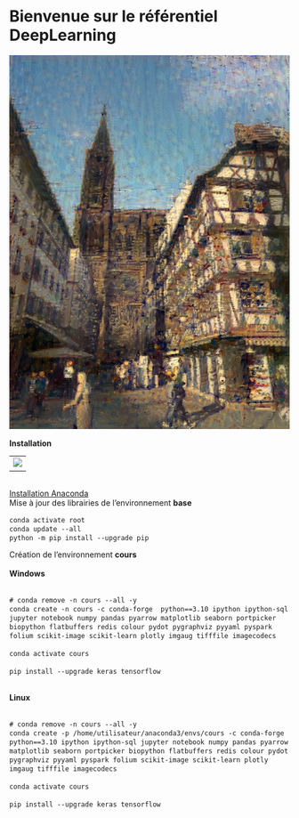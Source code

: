 # Bienvenue sur le référentiel DeepLearning 

<img src="https://raw.githubusercontent.com/rbizoi/DeepLearning/refs/heads/main/images/style_transfer_result_at_iteration_19.png" width="1024">


<b><div>Installation</div></b>


<table>
    <tr>                                                                                   
         <th><a href="https://www.anaconda.com/download/success">
               <img src="https://raw.githubusercontent.com/rbizoi/MachineLearning/refs/heads/master/images/anaconda.png" width="512">
             </a>
         </th>
    </tr>    
</table>
<br>
<b></b><a href="https://www.anaconda.com/download/success">Installation Anaconda</a></b>
<br>
<div>Mise à jour des librairies de l’environnement <b>base</b></div>

```
conda activate root
conda update --all
python -m pip install --upgrade pip
```
<div>Création de l’environnement <b>cours</b> </div>
<br>
<div><b>Windows</b> </div>
<br>

```
# conda remove -n cours --all -y
conda create -n cours -c conda-forge  python==3.10 ipython ipython-sql jupyter notebook numpy pandas pyarrow matplotlib seaborn portpicker biopython flatbuffers redis colour pydot pygraphviz pyyaml pyspark folium scikit-image scikit-learn plotly imgaug tifffile imagecodecs 

conda activate cours

pip install --upgrade keras tensorflow
```
<br>
<div><b>Linux</b> </div>
<br>

```
# conda remove -n cours --all -y
conda create -p /home/utilisateur/anaconda3/envs/cours -c conda-forge  python==3.10 ipython ipython-sql jupyter notebook numpy pandas pyarrow matplotlib seaborn portpicker biopython flatbuffers redis colour pydot pygraphviz pyyaml pyspark folium scikit-image scikit-learn plotly imgaug tifffile imagecodecs

conda activate cours

pip install --upgrade keras tensorflow
```


